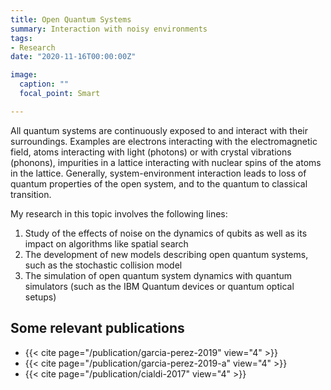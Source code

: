 ```yaml
---
title: Open Quantum Systems
summary: Interaction with noisy environments
tags:
- Research
date: "2020-11-16T00:00:00Z"

image:
  caption: ""
  focal_point: Smart

---
```


All quantum systems are continuously exposed to and interact with their surroundings. Examples are electrons interacting with the electromagnetic field, atoms interacting with light (photons) or with crystal vibrations (phonons), impurities in a lattice interacting with nuclear spins of the atoms in the lattice. Generally, system-environment interaction leads to loss of quantum properties of the open system, and to the quantum to classical transition.

My research in this topic involves the following lines:
1. Study of the effects of noise on the dynamics of qubits as well as its impact on algorithms like spatial search
2. The development of new models describing open quantum systems, such as the stochastic collision model
3. The simulation of open quantum system dynamics with quantum simulators (such as the IBM Quantum devices or quantum optical setups)

## Some relevant publications
* {{< cite page="/publication/garcia-perez-2019" view="4" >}}
* {{< cite page="/publication/garcia-perez-2019-a" view="4" >}}
* {{< cite page="/publication/cialdi-2017" view="4" >}}